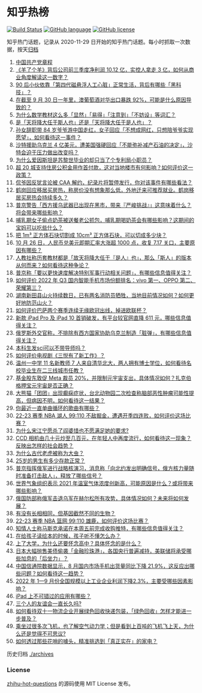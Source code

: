 # 知乎热榜
[![Build Status](https://github.com/ToWeLong/zhihu-hot-questions/workflows/CI/badge.svg)](https://github.com/ToWeLong/zhihu-hot-questions/actions)
[![GitHub language](https://img.shields.io/badge/language-golang-orange.svg)](https://golang.org/)
[![GitHub license](https://img.shields.io/github/license/ToWeLong/zhihu-hot-questions)](https://github.com/ToWeLong/zhihu-hot-questions/blob/main/LICENSE)

知乎热门话题，记录从 2020-11-29 日开始的知乎热门话题。每小时抓取一次数据，按天[归档](./archives)

<!-- BEGIN -->

1. [中国共产党章程](https://www.zhihu.com/question/577608733)
1. [《羊了个羊》背后公司前三季度净利润 10.12 亿，实控人拿走 3 亿，如何从商业角度解读这一数字？](https://www.zhihu.com/question/562608174)
1. [90 后小伙依靠「第四代磁悬浮人工心脏」正常生活，背后有哪些「黑科技」？](https://www.zhihu.com/question/562399476)
1. [在截至 9 月 30 日一年里，澳葡萄酒对华出口暴跌 92%，可能是什么原因导致的？](https://www.zhihu.com/question/562393228)
1. [为什么数学教材这么多「显然」「易得」「注意到」「不妨设」等词汇？](https://www.zhihu.com/question/561661136)
1. [是「天将降大任于斯人也」还是「天将降大任于是人也」？](https://www.zhihu.com/question/292488070)
1. [孙女辞职带 84 岁爷爷游中国走红，女子回应「不想成网红，只想陪爷爷实现愿望」，如何看待这一事件？](https://www.zhihu.com/question/561778073)
1. [沙特援助乌克兰 4 亿美元，遭美国强硬回应「不能弥补减产石油的决定」，沙特会迫于压力做出改变吗？](https://www.zhihu.com/question/562559442)
1. [为什么爱因斯坦是苏黎世毕业的却只当了个专利局小职员？](https://www.zhihu.com/question/293590270)
1. [超 20 城支持住房公积金用作首付款，这对当地楼市有何影响？如何评价这一政策？](https://www.zhihu.com/question/562664942)
1. [侃爷因反犹言论被 CAA 解约，纪录片将暂停发行，你对该事件有哪些看法？](https://www.zhihu.com/question/562250379)
1. [鹤岗回应移居买房热，称房价没有想象那么低，外地迁来可推荐就业。鹤岗移居买房热会持续多久？](https://www.zhihu.com/question/562733791)
1. [普京警告「西方援乌武器已出现在黑市，带来『严峻挑战』」这意味着什么？将会带来哪些影响？](https://www.zhihu.com/question/562670776)
1. [哺乳期女子偷点奶茶被送餐老公抓包，哺乳期喝奶茶会有哪些影响？这期间的宝妈可以吃些什么？](https://www.zhihu.com/question/562421822)
1. [把 1m³ 正方体石块切割成 10cm³ 正方体石块，可以切成多少块？](https://www.zhihu.com/question/561235110)
1. [10 月 26 日，人民币兑美元即期汇率大涨超 1000 点，收复 7.17 关口，主要原因有哪些？](https://www.zhihu.com/question/562588791)
1. [人教社称历套教材都是「故天将降大任于『是人』也」，那么「斯人」的版本从何而来？如何看待这种争论？](https://www.zhihu.com/question/562758931)
1. [普京称「要以更快速度解决特别军事行动相关问题」，有哪些信息值得关注？](https://www.zhihu.com/question/562530931)
1. [如何评价 2022 年 Q3 国内智能手机市场份额排名：vivo 第一、OPPO 第二、荣耀第三？](https://www.zhihu.com/question/562716296)
1. [湖南新田县山火持续数日，已有两名消防员牺牲，当地目前情况如何？如何更好地防范山火？](https://www.zhihu.com/question/562310757)
1. [如何评价巴萨两个赛季连续无缘欧冠出线，掉进欧联杯？](https://www.zhihu.com/question/562728532)
1. [新款 iPad Pro 及 iPad 10 首销破发，有平台较官网直降 611 元，哪些信息值得关注？](https://www.zhihu.com/question/562489853)
1. [俄罗斯外交官称，不排除有西方国家协助乌克兰制造「脏弹」，有哪些信息值得关注？](https://www.zhihu.com/question/562415554)
1. [本科生发sci可以不带导师吗？](https://www.zhihu.com/question/562052887)
1. [如何评价电视剧《三悦有了新工作》？](https://www.zhihu.com/question/554715798)
1. [温州一中学 11 名新教师 7 人来自清华北大，两人拥有博士学位，如何看待名校毕业生在二三线城市任教？](https://www.zhihu.com/question/562232939)
1. [基金股东敦促 Meta 裁员 20%，并限制元宇宙支出，具体情况如何？扎克伯格押宝元宇宙是否正确？](https://www.zhihu.com/question/562084436)
1. [大熊猫「团团」出现癫痫症状，台北动物园二次检查称脑部恶性肿瘤可能性提高，但病因不明，如何看待这一结果？](https://www.zhihu.com/question/562682150)
1. [你最近一直单曲循环的歌曲有哪些？](https://www.zhihu.com/question/562592887)
1. [22-23 赛季 NBA 湖人 99:110 不敌掘金，遭遇开季四连败，如何评价这场比赛？](https://www.zhihu.com/question/562679267)
1. [为什么宋江宁愿杀了阎婆惜也不愿满足她的要求?](https://www.zhihu.com/question/554059663)
1. [CCD 相机由几十元炒至几百元，在年轻人中再度流行，如何看待这一现象？反映出怎样的社会趋势？](https://www.zhihu.com/question/562102452)
1. [为什么古代老虎被称为大虫？](https://www.zhihu.com/question/29161985)
1. [25岁的男生有多少存款正常？](https://www.zhihu.com/question/512241741)
1. [普京指挥俄军进行战略核演习，消息称「向北约发出明确信号，俄方核力量随时准备打击敌人」，释放了哪些信号？](https://www.zhihu.com/question/562599829)
1. [世界气象组织表示 2021 年温室气体浓度创新高，可能原因是什么？或将带来哪些影响？](https://www.zhihu.com/question/562641735)
1. [俄国防部称俄军击退乌军在赫尔松所有攻势，具体情况如何？未来将如何发展？](https://www.zhihu.com/question/562450205)
1. [有没有长相相同，但基因截然不同的生物？](https://www.zhihu.com/question/561442414)
1. [22-23 赛季 NBA 篮网 99:110 雄鹿，如何评价这场比赛？](https://www.zhihu.com/question/562639581)
1. [知情人士称马斯克承诺在本周五前完成收购推特，有哪些信息值得关注？](https://www.zhihu.com/question/562395135)
1. [在给孩子读绘本的时候，孩子听不懂怎么办？](https://www.zhihu.com/question/560255546)
1. [上了大学，为什么还要怀念高中？具体怀念的是什么？](https://www.zhihu.com/question/550176893)
1. [日本大幅抛售美债偷袭「金融珍珠港」，各国央行普遍减持，美联储将承受哪些加息的「后坐力」？](https://www.zhihu.com/question/562533188)
1. [中国信通院数据显示，8 月国内市场手机出货量同比下降 21.9%，这反应出哪些问题？如何看待这一趋势？](https://www.zhihu.com/question/562562933)
1. [2022 年 1—9 月份全国规模以上工业企业利润下降2.3%，主要受哪些因素影响？](https://www.zhihu.com/question/562710309)
1. [iPad 上不可错过的应用有哪些？](https://www.zhihu.com/question/19671759)
1. [三个人的友谊会一直长久吗?](https://www.zhihu.com/question/555409198)
1. [如何看待双十一物流企业开展绿色回收快递包装，「绿色回收」怎样才能进一步普及？](https://www.zhihu.com/question/561808285)
1. [乘坐过很多次飞机，也了解空气动力学；但是看到上百吨的飞机飞上天，为什么还是觉得不可思议?](https://www.zhihu.com/question/552604807)
1. [如何透过那些花哨的噱头，精准挑选到「真正实在」的家电？](https://www.zhihu.com/question/562522347)

<!-- END -->

历史归档 [./archives](./archives)


### License
[zhihu-hot-questions](https://github.com/towelong/zhihu-hot-questions) 的源码使用 MIT License 发布。